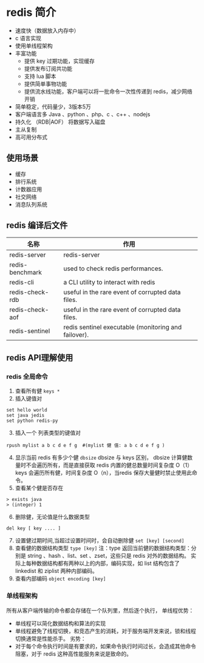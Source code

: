 # redis 简介

* 速度快（数据放入内存中）
* c 语言实现
* 使用单线程架构
* 丰富功能
  * 提供 key 过期功能，实现缓存
  * 提供发布订阅共功能
  * 支持 lua 脚本
  * 提供简单事物功能
  * 提供流水线功能，客户端可以将一批命令一次性传递到 redis，减少网络开销
* 简单稳定，代码量少，3版本5万
* 客户端语言多 Java 、python 、php、c 、c++ 、nodejs
* 持久化 （RDB|AOF） 将数据写入磁盘
* 主从复制
* 高可用分布式

## 使用场景

* 缓存
* 排行系统
* 计数器应用
* 社交网络
* 消息队列系统

## redis 编译后文件

名称|作用
--|--
redis-server| redis-server
redis-benchmark|used to check redis performances.
redis-cli|a CLI utility to interact with redis
redis-check-rdb|useful in the rare event of corrupted data files.
redis-check-aof|useful in the rare event of corrupted data files.
redis-sentinel|redis sentinel executable (monitoring and failover).

## redis API理解使用

### redis 全局命令

1. 查看所有健
`keys *`
2. 插入键值对

```
set hello world
set java jedis
set python redis-py
```

3. 插入一个 列表类型的键值对

```
rpush mylist a b c d e f g  #(mylist 健 值: a b c d e f g )
```

4. 显示当前 redis 有多少个健
`dbsize`
dbsize 与 keys 区别，
dbsize 计算健数量时不会遍历所有，而是直接获取 redis 内置的健总数量时间复杂度 O（1）
keys 会遍历所有健，时间复杂度 O（n），当redis 保存大量健时禁止使用此命令。
5. 查看某个健是否存在

```
> exists java
> (integer) 1
```

6. 删除健，无论值是什么数据类型

```
del key [ key .... ]
```

7. 设置健过期时间,当超过设置时间时，会自动删除健
`set [key] [second]`
8. 查看健的数据结构类型
`type [key]`
注：type 返回当前健的数据结构类型：分别是 string 、hash 、list、set 、zset，这些只是 redis 对外的数据结构。
实际上每种数据结构都有两种以上的内部，编码实现，如 list 结构包含了 linkedist 和 ziplist 两种内部编码。
9. 查看内部编码
`object encoding [key]`

### 单线程架构

所有从客户端传输的命令都会存储在一个队列里，然后逐个执行，
单线程优势：

* 单线程可以简化数据结构和算法的实现
* 单线程避免了线程切换，和竞态产生的消耗，对于服务端开发来说，锁和线程切换通常是性能杀手。
劣势：
* 对于每个命令执行时间是有要求的，如果命令执行时间过长，会造成其他命令阻塞，对于 redis 这种高性能服务来说是致命的。
